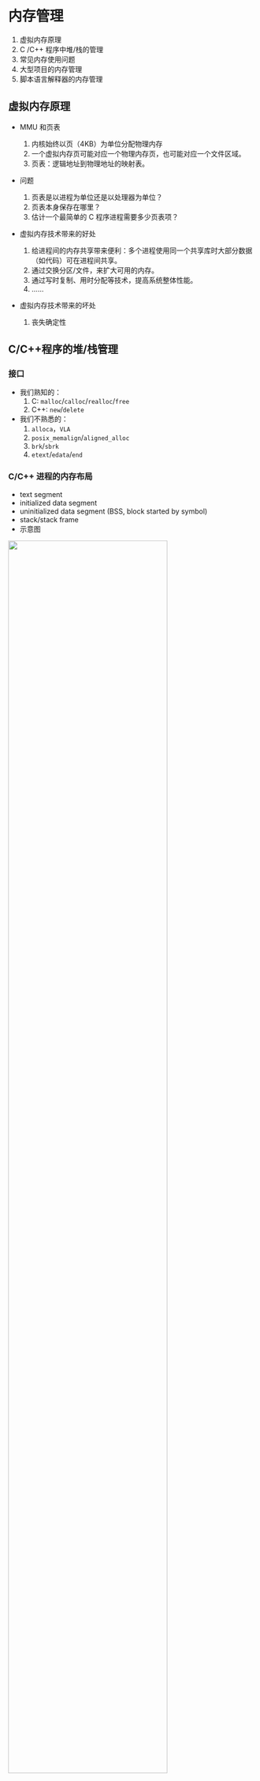 # 内存管理

1. 虚拟内存原理
1. C /C++ 程序中堆/栈的管理
1. 常见内存使用问题
1. 大型项目的内存管理
1. 脚本语言解释器的内存管理

		
## 虚拟内存原理

- MMU 和页表
   1. 内核始终以页（4KB）为单位分配物理内存
   1. 一个虚拟内存页可能对应一个物理内存页，也可能对应一个文件区域。
   1. 页表：逻辑地址到物理地址的映射表。
- 问题
   1. 页表是以进程为单位还是以处理器为单位？
   1. 页表本身保存在哪里？
   1. 估计一个最简单的 C 程序进程需要多少页表项？

	
- 虚拟内存技术带来的好处
  1. 给进程间的内存共享带来便利：多个进程使用同一个共享库时大部分数据（如代码）可在进程间共享。
  1. 通过交换分区/文件，来扩大可用的内存。
  1. 通过写时复制、用时分配等技术，提高系统整体性能。
  1. ……
- 虚拟内存技术带来的坏处
  1. 丧失确定性

		
## C/C++程序的堆/栈管理

### 接口

- 我们熟知的：
   1. C: `malloc`/`calloc`/`realloc`/`free`
   1. C++: `new`/`delete`
- 我们不熟悉的：
   1. `alloca`，`VLA`
   1. `posix_memalign`/`aligned_alloc`
   1. `brk`/`sbrk`
   1. `etext`/`edata`/`end`

	
### C/C++ 进程的内存布局

- text segment
- initialized data segment
- uninitialized data segment (BSS, block started by symbol)
- stack/stack frame
- 示意图

	
<img class="r-frame" style="height:auto;width:80%;" src="assets/aple-memory-layout.png" />

	
### 常用工具

- `nm` (name list, symbol table)
- `strings`
- `size`
- `readelf`
- `objdump`

	
### 其他分配内存的方法

1. 匿名内存映射 `mmap()`
1. memfd：`memfd_create()`
1. 问题：大块连续的虚拟内存，对应物理内存是否连续？

	
### 堆管理算法

1. 最简单的堆管理算法：Buddy 分配器
1. 内核中的 Slab 分配器

		
## 常见内存使用问题

- OOM
- 不对齐访问（unaligned access)
- 越界访问或非法指针
- 内存泄露
- …

	
### 术语

- use-after-free
- use-after-return
- use-after-scope
- heap-buffer-overflow/heap-buffer-underflow
- stack-buffer-overflow/stack-buffer-underflow
- global-buffer-overflow/global-buffer-underflow
- double-free
- memory leaks
- Initialization order bugs

	
### 内存使用问题的诊断

- 越界访问或非法地址导致的现象
- 不对齐访问导致的现象
- 出现内存泄露时的现象
- 栈被破坏时的现象
- 诊断内存使用问题的利器：efence、asan、valgrind

	
### 内存检测工具的实现原理

- 如何诊断内存的越界访问？
- 如何诊断释放后仍然使用？

	
### 堆内存的碎片化

- 什么情况下会出现堆的碎片化？
- 假如要支持碎片化整理，接口该如何设计？

		
## 大型项目的内存管理

- 自定义堆管理
   1. WTF 中的 `bmalloc`, `libpas`
   1. Glib 提供的 `g_slice` 分配接口

		
## 脚本语言解释器的内存管理

- JavaScript/Python
   1. 结构封装：JSValue/PyObject
   1. 垃圾回收；强引用/弱引用
- HVML 解释器 PurC 变体
   1. 结构封装：variant
   1. 引用计数，无垃圾回收器
   1. 跨线程的数据传递：move heap

		
## 高效使用内存

- 高效使用内存的技巧/代码分析
   1. 能用栈解决的问题，绝不用堆
   1. 尽量分配小块内存，避免频繁分配大块内存
   1. 当需要频繁、大量分配同样大小的内存时，使用 `g_slice` 或类似机制进行管理

		
## 作业

- 阅读开源代码：
   1. Glib 中 `g_slice` 分配器  
   <https://github.com/GNOME/glib>
   1. WTF 中的 `bmalloc` 分配器和 `libpas`  
   <https://github.com/WebKit/WebKit>
   1. PurC 中的变体管理及 move heap  
   <https://github.com/HVML/PurC>
- 用 Buddy 算法实现一个私有堆的管理模块，并和 C 库的 `malloc`/`free` 对比性能
   1. 要求使用线程局部存储来管理线程私有堆。
   1. 衡量私有堆的内存使用效率。

		
## 第二讲预习内容

- 文件及文件系统
   1. STDIO 的主要接口，文件描述符和 FILE 的关系
   1. 重定向和管道的实现机制
   1. 文件系统的操作接口
   1. Linux 中常用的文件系统类型

